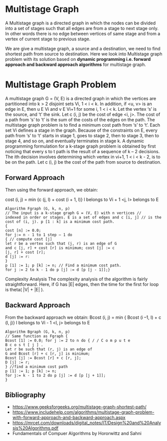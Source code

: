 <h1>Multistage Graph </h1>

A Multistage graph is a directed graph in which the nodes can be divided into a set of stages such that all edges are from a stage to next stage only.
In other words there is no edge between vertices of same stage and from a vertex of current stage to previous stage.

We are give a multistage graph, a source and a destination, we need to find shortest path from source to destination.
Here we look into Multistage graph problem with its solution based on __dynamic programming
i.e. forward approach and backward approach algorithms__ for multistage graph.

<h1>Multistage Graph Problem</h1>

A multistage graph G = (V, E) is a directed graph in which the vertices are partitioned
into k > 2 disjoint sets Vi, 1 < i < k. In addition, if <u, v> is an edge in E, then u E Vi and v
E Vi+1 for some i, 1 < i < k.
Let the vertex ‘s’ is the source, and ‘t’ the sink. Let c (i, j) be the cost of edge <i, j>. The cost
of a path from ‘s’ to ‘t’ is the sum of the costs of the edges on the path. The multistage graph
problem is to find a minimum cost path from ‘s’ to ‘t’. Each set Vi defines a stage in the
graph. Because of the constraints on E, every path from ‘s’ to ‘t’ starts in stage 1, goes to stage
2, then to stage 3, then to stage 4, and so on, and eventually terminates in stage k.
A dynamic programming formulation for a k-stage graph problem is obtained by first
noticing that every s to t path is the result of a sequence of k – 2 decisions. The ith
decision involves determining which vertex in vi+1, 1 < i < k - 2, is to be on the path. Let c
(i, j) be the cost of the path from source to destination. 

<h2>Forward Approach</h2>

Then using the forward approach, we
obtain:

cost (i, j) = min {c (j, l) + cost (i + 1, l)}
              l belongs to Vi + 1
<j, l> belongs to E

```
Algorithm Fgraph (G, k, n, p)
// The input is a k-stage graph G = (V, E) with n vertices //
indexed in order or stages. E is a set of edges and c [i, j] // is the
cost of (i, j). p [1 : k] is a minimum cost path.
{
cost [n] := 0.0;
for j:= n - 1 to 1 step – 1 do
{ // compute cost [j]
let r be a vertex such that (j, r) is an edge of G
and c [j, r] + cost [r] is minimum; cost [j] := c
[j, r] + cost [r];
d [j] := r:
}
p [1] := 1; p [k] := n; // Find a minimum cost path.
for j := 2 to k - 1 do p [j] := d [p [j - 1]];}

```
Complexity Analysis
The complexity analysis of the algorithm is fairly straightforward. Here, if G has |E| edges,
then the time for the first for loop is theta( |V| + |E| ).

<h2>Backward Approach</h2>

From the backward approach we obtain:
Bcost (i, j) = min { Bcost (i –1, l) + c (l, j)}
               l belongs to Vi - 1
<l, j> belongs to E

```
Algorithm Bgraph (G, k, n, p)
// Same function as Fgraph {
Bcost [1] := 0.0; for j := 2 to n do { / / C o m p u t e
B c o s t [ j ] .
Let r be such that (r, j) is an edge of
G and Bcost [r] + c [r, j] is minimum;
Bcost [j] := Bcost [r] + c [r, j];
D [j] := r;
} //find a minimum cost path
p [1] := 1; p [k] := n;
for j:= k - 1 to 2 do p [j] := d [p [j + 1]];
}

```


















<h2>Bibliography</h2>

* https://www.geeksforgeeks.org/multistage-graph-shortest-path/
* https://www.includehelp.com/algorithms/multistage-graph-problem-with-forward-approach-and-backward-approach.aspx
* https://mrcet.com/downloads/digital_notes/IT/Design%20and%20Analysis%20Algorithms.pdf
* Fundamentals of Compuer Algorithms by Hororwittz and Sahni
